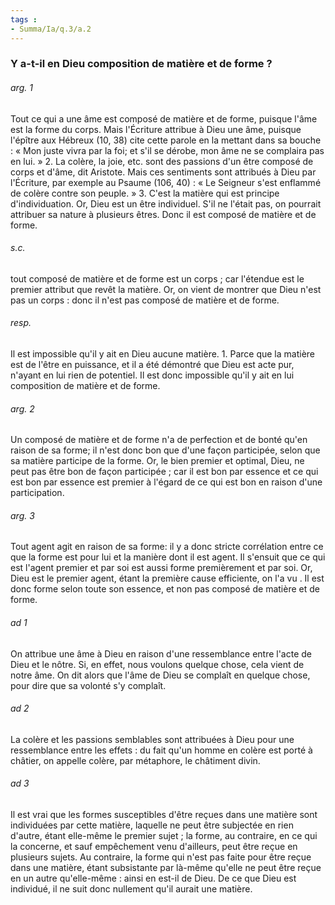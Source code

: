 ```yaml
---
tags : 
- Summa/Ia/q.3/a.2
---
```


### Y a-t-il en Dieu composition de matière et de forme ?

###### arg. 1
Tout ce qui a une âme est composé de matière et de forme, puisque l'âme est la forme du corps. Mais l'Écriture attribue à Dieu une âme, puisque l'épître aux Hébreux (10, 38) cite cette parole en la mettant dans sa bouche : « Mon juste vivra par la foi; et s'il se dérobe, mon âme ne se complaira pas en lui. » 2. La colère, la joie, etc. sont des passions d'un être composé de corps et d'âme, dit Aristote. Mais ces sentiments sont attribués à Dieu par l'Écriture, par exemple au Psaume (106, 40) : « Le Seigneur s'est enflammé de colère contre son peuple. » 3. C'est la matière qui est principe d'individuation. Or, Dieu est un être individuel. S'il ne l'était pas, on pourrait attribuer sa nature à plusieurs êtres. Donc il est composé de matière et de forme. 

###### s.c.
tout composé de matière et de forme est un corps ; car l'étendue est le premier attribut que revêt la matière. Or, on vient de montrer que Dieu n'est pas un corps : donc il n'est pas composé de matière et de forme. 

###### resp.
Il est impossible qu'il y ait en Dieu aucune matière. 1. Parce que la matière est de l'être en puissance, et il a été démontré que Dieu est acte pur, n'ayant en lui rien de potentiel. Il est donc impossible qu'il y ait en lui composition de matière et de forme. 

###### arg. 2
Un composé de matière et de forme n'a de perfection et de bonté qu'en raison de sa forme; il n'est donc bon que d'une façon participée, selon que sa matière participe de la forme. Or, le bien premier et optimal, Dieu, ne peut pas être bon de façon participée ; car il est bon par essence et ce qui est bon par essence est premier à l'égard de ce qui est bon en raison d'une participation. 

###### arg. 3
Tout agent agit en raison de sa forme: il y a donc stricte corrélation entre ce que la forme est pour lui et la manière dont il est agent. Il s'ensuit que ce qui est l'agent premier et par soi est aussi forme premièrement et par soi. Or, Dieu est le premier agent, étant la première cause efficiente, on l'a vu . Il est donc forme selon toute son essence, et non pas composé de matière et de forme. 

###### ad 1
On attribue une âme à Dieu en raison d'une ressemblance entre l'acte de Dieu et le nôtre. Si, en effet, nous voulons quelque chose, cela vient de notre âme. On dit alors que l'âme de Dieu se complaît en quelque chose, pour dire que sa volonté s'y complaît. 

###### ad 2
La colère et les passions semblables sont attribuées à Dieu pour une ressemblance entre les effets : du fait qu'un homme en colère est porté à châtier, on appelle colère, par métaphore, le châtiment divin. 

###### ad 3
Il est vrai que les formes susceptibles d'être reçues dans une matière sont individuées par cette matière, laquelle ne peut être subjectée en rien d'autre, étant elle-même le premier sujet ; la forme, au contraire, en ce qui la concerne, et sauf empêchement venu d'ailleurs, peut être reçue en plusieurs sujets. Au contraire, la forme qui n'est pas faite pour être reçue dans une matière, étant subsistante par là-même qu'elle ne peut être reçue en un autre qu'elle-même : ainsi en est-il de Dieu. De ce que Dieu est individué, il ne suit donc nullement qu'il aurait une matière. 



